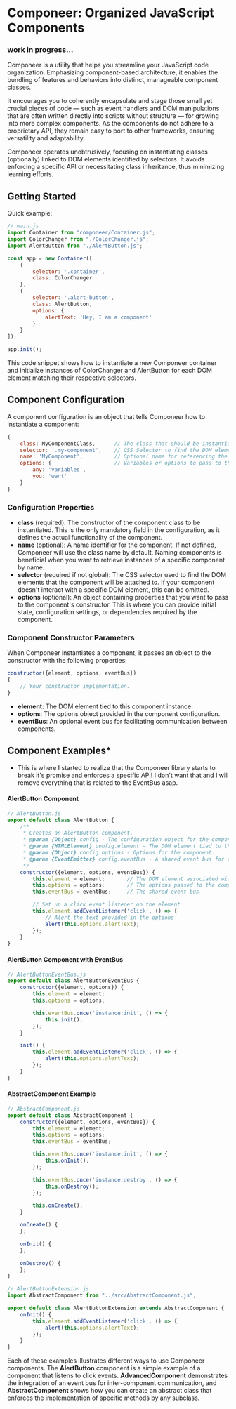 # Componeer: Organized JavaScript Components

### work in progress...

Componeer is a utility that helps you streamline your JavaScript code organization. Emphasizing component-based
architecture, it enables the bundling of features and behaviors into distinct, manageable component classes.

It encourages you to coherently encapsulate and stage those small yet crucial pieces of code — such as event handlers
and DOM manipulations that are often written directly into scripts without structure — for growing into more complex
components. As the components do not adhere to a proprietary API, they remain easy to port to other frameworks, ensuring
versatility and adaptability.

Componeer operates unobtrusively, focusing on instantiating classes (optionally) linked to DOM elements identified by
selectors. It avoids enforcing a specific API or necessitating class inheritance, thus minimizing learning efforts.


## Getting Started

Quick example:

```javascript
// main.js
import Container from "componeer/Container.js";
import ColorChanger from "./ColorChanger.js";
import AlertButton from "./AlertButton.js";

const app = new Container([
    {
        selector: '.container',
        class: ColorChanger
    },
    {
        selector: '.alert-button',
        class: AlertButton,
        options: {
            alertText: 'Hey, I am a component'
        }
    }
]);

app.init();
```

This code snippet shows how to instantiate a new Componeer container and initialize instances of ColorChanger and
AlertButton for each DOM element matching their respective selectors.

## Component Configuration

A component configuration is an object that tells Componeer how to instantiate a component:

```javascript
{
    class: MyComponentClass,      // The class that should be instantiated (required).
    selector: '.my-component',    // CSS Selector to find the DOM element (optional).
    name: 'MyComponent',          // Optional name for referencing the component instance.
    options: {                    // Variables or options to pass to the component's constructor.
        any: 'variables',
        you: 'want'
    }
}
```

### Configuration Properties

- **class** (required): The constructor of the component class to be instantiated. This is the only mandatory field in
  the configuration, as it defines the actual functionality of the component.
- **name** (optional): A name identifier for the component. If not defined, Componeer will use the class name by
  default.
  Naming components is beneficial when you want to retrieve instances of a specific component by name.
- **selector** (required if not global): The CSS selector used to find the DOM elements that the component will be
  attached
  to. If your component doesn't interact with a specific DOM element, this can be omitted.
- **options** (optional): An object containing properties that you want to pass to the component's constructor. This is
  where
  you can provide initial state, configuration settings, or dependencies required by the component.

### Component Constructor Parameters

When Componeer instantiates a component, it passes an object to the constructor with the following properties:

```javascript
constructor({element, options, eventBus})
{
    // Your constructor implementation.
}
```

- **element**: The DOM element tied to this component instance.
- **options**: The options object provided in the component configuration.
- **eventBus**: An optional event bus for facilitating communication between components.

## Component Examples*

* This is where I started to realize that the Componeer library starts to break it's promise and enforces a specific API! I don't want that and I will remove everything that is related to the EventBus asap.


#### AlertButton Component

```javascript
// AlertButton.js
export default class AlertButton {
    /**
     * Creates an AlertButton component.
     * @param {Object} config - The configuration object for the component.
     * @param {HTMLElement} config.element - The DOM element tied to this component.
     * @param {Object} config.options - Options for the component.
     * @param {EventEmitter} config.eventBus - A shared event bus for the components.
     */
    constructor({element, options, eventBus}) {
        this.element = element;       // The DOM element associated with this component
        this.options = options;       // The options passed to the component
        this.eventBus = eventBus;     // The shared event bus

        // Set up a click event listener on the element
        this.element.addEventListener('click', () => {
            // Alert the text provided in the options
            alert(this.options.alertText);
        });
    }
}
```

#### AlertButton Component with EventBus

```javascript
// AlertButtonEventBus.js
export default class AlertButtonEventBus {
    constructor({element, options}) {
        this.element = element;
        this.options = options;

        this.eventBus.once('instance:init', () => {
            this.init();
        });
    }

    init() {
        this.element.addEventListener('click', () => {
            alert(this.options.alertText);
        });
    }
}
```

#### AbstractComponent Example

```javascript
// AbstractComponent.js
export default class AbstractComponent {
    constructor({element, options, eventBus}) {
        this.element = element;
        this.options = options;
        this.eventBus = eventBus;

        this.eventBus.once('instance:init', () => {
            this.onInit();
        });

        this.eventBus.once('instance:destroy', () => {
            this.onDestroy();
        });

        this.onCreate();
    }

    onCreate() {
    };

    onInit() {
    };

    onDestroy() {
    };
}
```

```javascript
// AlertButtonExtension.js
import AbstractComponent from "../src/AbstractComponent.js";

export default class AlertButtonExtension extends AbstractComponent {
    onInit() {
        this.element.addEventListener('click', () => {
            alert(this.options.alertText);
        });
    }
}
```

Each of these examples illustrates different ways to use Componeer components. The **AlertButton** component is a simple
example of a component that listens to click events. **AdvancedComponent** demonstrates the integration of an event bus
for inter-component communication, and **AbstractComponent** shows how you can create an abstract class that enforces the
implementation of specific methods by any subclass.
